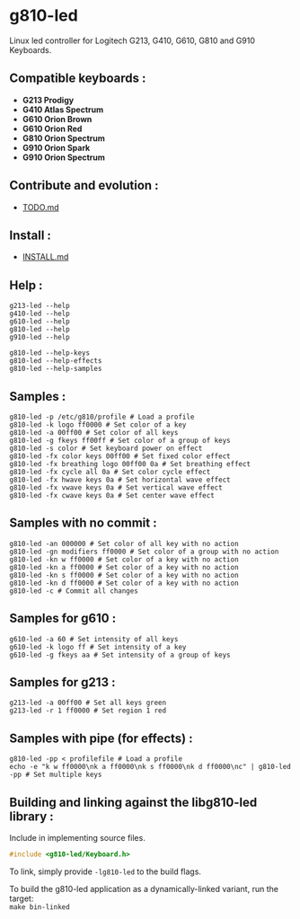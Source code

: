 # g810-led</br>

Linux led controller for Logitech G213, G410, G610, G810 and G910 Keyboards.</br>

## Compatible keyboards :</br>
- **G213 Prodigy**</br>
- **G410 Atlas Spectrum**</br>
- **G610 Orion Brown**</br>
- **G610 Orion Red**</br>
- **G810 Orion Spectrum**</br>
- **G910 Orion Spark**</br>
- **G910 Orion Spectrum**</br>

## Contribute and evolution :</br>
* [TODO.md](https://github.com/MatMoul/g810-led/blob/master/TODO.md)

## Install :</br>
* [INSTALL.md](https://github.com/MatMoul/g810-led/blob/master/INSTALL.md)

## Help :</br>
`g213-led --help`</br>
`g410-led --help`</br>
`g610-led --help`</br>
`g810-led --help`</br>
`g910-led --help`</br>

`g810-led --help-keys`</br>
`g810-led --help-effects`</br>
`g810-led --help-samples`</br>

## Samples :</br>
`g810-led -p /etc/g810/profile # Load a profile`</br>
`g810-led -k logo ff0000 # Set color of a key`</br>
`g810-led -a 00ff00 # Set color of all keys`</br>
`g810-led -g fkeys ff00ff # Set color of a group of keys`</br>
`g810-led -s color # Set keyboard power on effect`</br>
`g810-led -fx color keys 00ff00 # Set fixed color effect`</br>
`g810-led -fx breathing logo 00ff00 0a # Set breathing effect`</br>
`g810-led -fx cycle all 0a # Set color cycle effect`</br>
`g810-led -fx hwave keys 0a # Set horizontal wave effect`</br>
`g810-led -fx vwave keys 0a # Set vertical wave effect`</br>
`g810-led -fx cwave keys 0a # Set center wave effect`</br>

## Samples with no commit :</br>
`g810-led -an 000000 # Set color of all key with no action`</br>
`g810-led -gn modifiers ff0000 # Set color of a group with no action`</br>
`g810-led -kn w ff0000 # Set color of a key with no action`</br>
`g810-led -kn a ff0000 # Set color of a key with no action`</br>
`g810-led -kn s ff0000 # Set color of a key with no action`</br>
`g810-led -kn d ff0000 # Set color of a key with no action`</br>
`g810-led -c # Commit all changes`</br>

## Samples for g610 :</br>
`g610-led -a 60 # Set intensity of all keys`</br>
`g610-led -k logo ff # Set intensity of a key`</br>
`g610-led -g fkeys aa # Set intensity of a group of keys`</br>

## Samples for g213 :</br>
`g213-led -a 00ff00 # Set all keys green`</br>
`g213-led -r 1 ff0000 # Set region 1 red`</br>

## Samples with pipe (for effects) :</br>
`g810-led -pp < profilefile # Load a profile`</br>
`echo -e "k w ff0000\nk a ff0000\nk s ff0000\nk d ff0000\nc" | g810-led -pp # Set multiple keys`</br>

## Building and linking against the libg810-led library :</br>
Include in implementing source files.</br>
```cpp
#include <g810-led/Keyboard.h>
```
To link, simply provide `-lg810-led` to the build flags.</br>

To build the g810-led application as a dynamically-linked variant, run the target:</br>
`make bin-linked`</br>
